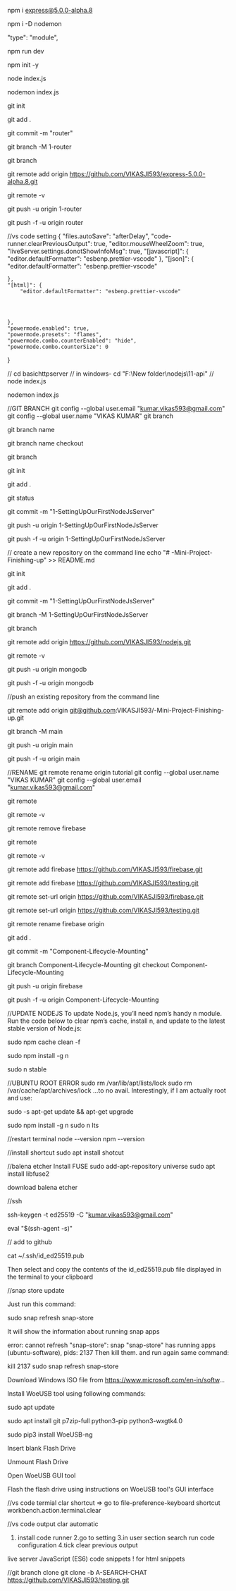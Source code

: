 npm i express@5.0.0-alpha.8

npm i -D nodemon

 "type": "module",

npm run dev

npm init -y

node index.js

nodemon index.js




git init

git add .

git commit -m "router"

git branch -M 1-router

git branch

git remote add origin https://github.com/VIKASJI593/express-5.0.0-alpha.8.git

git remote -v

git push -u origin 1-router

git push -f -u origin router


//vs code setting
{
    "files.autoSave": "afterDelay",
    "code-runner.clearPreviousOutput": true,
    "editor.mouseWheelZoom": true,
    "liveServer.settings.donotShowInfoMsg": true,
    "[javascript]": {
        "editor.defaultFormatter": "esbenp.prettier-vscode"
    },
    "[json]": {
        "editor.defaultFormatter": "esbenp.prettier-vscode"
         
    },
    "[html]": {
        "editor.defaultFormatter": "esbenp.prettier-vscode" 

        
           
    
    },
    "powermode.enabled": true,
    "powermode.presets": "flames",
    "powermode.combo.counterEnabled": "hide",
    "powermode.combo.counterSize": 0
   
} 





// cd basichttpserver
// in windows-  cd "F:\New folder\nodejs\11-api"
// node index.js

nodemon index.js

//GIT BRANCH
 git config --global user.email "kumar.vikas593@gmail.com"
  git config --global user.name "VIKAS KUMAR"
git branch

git branch name

git branch name checkout

git branch

git init

git add .

git status

git commit -m "1-SettingUpOurFirstNodeJsServer"

git push -u origin 1-SettingUpOurFirstNodeJsServer

git push -f -u origin 1-SettingUpOurFirstNodeJsServer

// create a new repository on the command line echo "# -Mini-Project-Finishing-up" >> README.md

git init

git add .

git commit -m "1-SettingUpOurFirstNodeJsServer"

git branch -M 1-SettingUpOurFirstNodeJsServer

git branch

git remote add origin https://github.com/VIKASJI593/nodejs.git

git remote -v

git push -u origin mongodb

git push -f -u origin mongodb

//push an existing repository from the command line

git remote add origin git@github.com:VIKASJI593/-Mini-Project-Finishing-up.git

git branch -M main

git push -u origin main

git push -f -u origin main

//RENAME git remote rename origin tutorial git config --global user.name "VIKAS KUMAR" git config --global user.email "kumar.vikas593@gmail.com"

git remote

git remote -v

git remote remove firebase

git remote

git remote -v

git remote add firebase https://github.com/VIKASJI593/firebase.git

git remote add firebase https://github.com/VIKASJI593/testing.git

git remote set-url origin https://github.com/VIKASJI593/firebase.git

git remote set-url origin https://github.com/VIKASJI593/testing.git

git remote rename firebase origin

git add .

git commit -m "Component-Lifecycle-Mounting"

git branch Component-Lifecycle-Mounting git checkout Component-Lifecycle-Mounting

git push -u origin firebase

git push -f -u origin Component-Lifecycle-Mounting

//UPDATE NODEJS To update Node.js, you’ll need npm’s handy n module. Run the code below to clear npm’s cache, install n, and update to the latest stable version of Node.js:

sudo npm cache clean -f

sudo npm install -g n

sudo n stable

//UBUNTU ROOT ERROR sudo rm /var/lib/apt/lists/lock sudo rm /var/cache/apt/archives/lock ...to no avail. Interestingly, if I am actually root and use:

sudo -s apt-get update && apt-get upgrade

sudo npm install -g n sudo n lts

//restart terminal node --version npm --version

//install shortcut sudo apt install shotcut

//balena etcher Install FUSE sudo add-apt-repository universe sudo apt install libfuse2

download balena etcher

//ssh

ssh-keygen -t ed25519 -C "kumar.vikas593@gmail.com"

eval "$(ssh-agent -s)"

// add to github

cat ~/.ssh/id_ed25519.pub

Then select and copy the contents of the id_ed25519.pub file displayed in the terminal to your clipboard

//snap store update

Just run this command:

sudo snap refresh snap-store

It will show the information about running snap apps

error: cannot refresh "snap-store": snap "snap-store" has running apps (ubuntu-software), pids: 2137 Then kill them. and run again same command:

kill 2137 sudo snap refresh snap-store

Download Windows ISO file from https://www.microsoft.com/en-in/softw...

Install WoeUSB tool using following commands:

sudo apt update

sudo apt install git p7zip-full python3-pip python3-wxgtk4.0

sudo pip3 install WoeUSB-ng

Insert blank Flash Drive

Unmount Flash Drive

Open WoeUSB GUI tool

Flash the flash drive using instructions on WoeUSB tool's GUI interface







//vs code termial clar shortcut  => go to file-preference-keyboard shortcut
workbench.action.terminal.clear

//vs code output clar automatic
1. install code runner
2.go to setting
3.in user section search run code configuration
4.tick clear previous output








live server
JavaScript (ES6) code snippets
!  for html snippets 








//git branch clone
git clone -b A-SEARCH-CHAT https://github.com/VIKASJI593/testing.git


